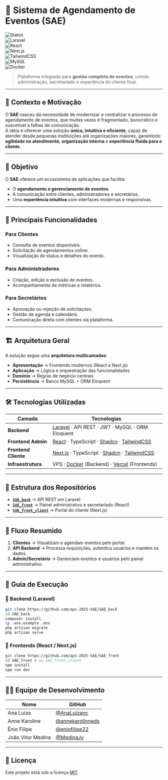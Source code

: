 # 📅 Sistema de Agendamento de Eventos (SAE)

![Status](https://img.shields.io/badge/status-em%20desenvolvimento-yellow)  
![Laravel](https://img.shields.io/badge/Laravel-FF2D20?logo=laravel&logoColor=white)  
![React](https://img.shields.io/badge/React-20232A?logo=react&logoColor=61DAFB)  
![Next.js](https://img.shields.io/badge/Next.js-000000?logo=next.js&logoColor=white)  
![TailwindCSS](https://img.shields.io/badge/TailwindCSS-38B2AC?logo=tailwind-css&logoColor=white)  
![MySQL](https://img.shields.io/badge/MySQL-4479A1?logo=mysql&logoColor=white)  
![Docker](https://img.shields.io/badge/Docker-2496ED?logo=docker&logoColor=white)  

> Plataforma integrada para **gestão completa de eventos**, unindo administração, secretariado e experiência do cliente final.

---

## 🌟 Contexto e Motivação
O **SAE** nasceu da necessidade de modernizar e centralizar o processo de agendamento de eventos, que muitas vezes é fragmentado, burocrático e suscetível a falhas de comunicação.  
A ideia é oferecer uma solução **única, intuitiva e eficiente**, capaz de atender desde pequenas instituições até organizações maiores, garantindo **agilidade no atendimento**, **organização interna** e **experiência fluida para o cliente**.

---

## 🎯 Objetivo
O **SAE** oferece um ecossistema de aplicações que facilita:
- O **agendamento e gerenciamento de eventos**.
- A comunicação entre clientes, administradores e secretários.
- Uma **experiência intuitiva** com interfaces modernas e responsivas.

---

## 🔑 Principais Funcionalidades

### Para Clientes
- Consulta de eventos disponíveis.  
- Solicitação de agendamentos online.  
- Visualização do status e detalhes do evento.  

### Para Administradores
- Criação, edição e exclusão de eventos.  
- Acompanhamento de métricas e relatórios.  

### Para Secretários
- Aprovação ou rejeição de solicitações.  
- Gestão de agenda e calendário.  
- Comunicação direta com clientes via plataforma.  

---

## 🏗 Arquitetura Geral
A solução segue uma **arquitetura multicamadas**:
- **Apresentação** → Frontends modernos (React e Next.js)  
- **Aplicação** → Lógica e orquestração das funcionalidades  
- **Domínio** → Regras de negócio centrais  
- **Persistência** → Banco MySQL + ORM Eloquent  

---

## 🛠 Tecnologias Utilizadas
| Camada | Tecnologias |
|--------|-------------|
| **Backend** | [Laravel](https://laravel.com/) · API REST · JWT · MySQL · ORM Eloquent |
| **Frontend Admin** | [React](https://react.dev/) · TypeScript · [Shadcn](https://ui.shadcn.com/docs/installation) · [TailwindCSS](https://tailwindcss.com/) |
| **Frontend Cliente** | [Next.js](https://nextjs.org/) · TypeScript · [Shadcn](https://ui.shadcn.com/docs/installation) · [TailwindCSS](https://tailwindcss.com/) |
| **Infraestrutura** | VPS · [Docker](https://www.docker.com/) (Backend) · [Vercel](https://vercel.com/) (Frontends) |

---

## 📂 Estrutura dos Repositórios
- **[`SAE_back`](https://github.com/aps-2025-SAE/SAE_back)** → API REST em Laravel  
- **[`SAE_front`](https://github.com/aps-2025-SAE/SAE_front)** → Painel administrativo e secretariado (React)  
- **[`SAE_front_client`](https://github.com/aps-2025-SAE/SAE_front_client)** → Portal do cliente (Next.js)  

---

## 🔄 Fluxo Resumido
1. **Clientes** → Visualizam e agendam eventos pelo portal.  
2. **API Backend** → Processa requisições, autentica usuários e mantém os dados.  
3. **Admin/Secretário** → Gerenciam eventos e usuários pelo painel administrativo.  

---

## 🚀 Guia de Execução

### 🔹 Backend (Laravel)
```bash
git clone https://github.com/aps-2025-SAE/SAE_back
cd SAE_back
composer install
cp .env.example .env
php artisan migrate
php artisan serve
```

### 🔹 Frontends (React / Next.js)
```bash
git clone https://github.com/aps-2025-SAE/SAE_front
cd SAE_front # ou SAE_front_client
npm install
npm run dev
```

---

## 👨‍💻 Equipe de Desenvolvimento
| Nome | GitHub |
|------|--------|
| Ana Luiza | [@AnaLuizanc](https://github.com/AnaLuizanc) |
| Anne Karoline | [@annekarolinneds](https://github.com/annekarolinneds) |
| Ênio Filipe | [@eniofilipe22](https://github.com/eniofilipe22) |
| João Vitor Medina | [@MedinaJv](https://github.com/MedinaJv) |

---

## 📜 Licença
Este projeto está sob a licença [MIT](./LICENSE).
